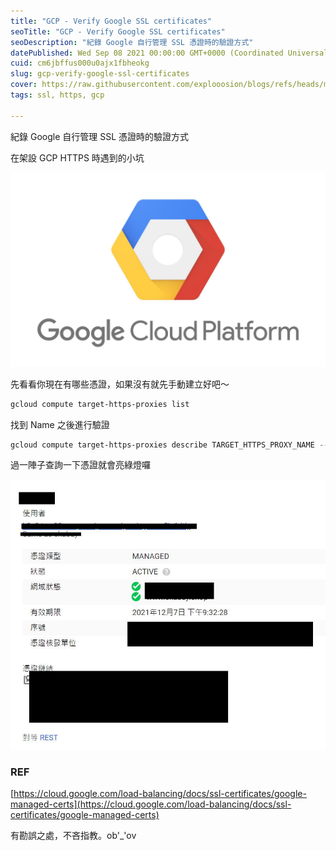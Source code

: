 ```yaml
---
title: "GCP - Verify Google SSL certificates"
seoTitle: "GCP - Verify Google SSL certificates"
seoDescription: "紀錄 Google 自行管理 SSL 憑證時的驗證方式"
datePublished: Wed Sep 08 2021 00:00:00 GMT+0000 (Coordinated Universal Time)
cuid: cm6jbffus000u0ajx1fbheokg
slug: gcp-verify-google-ssl-certificates
cover: https://raw.githubusercontent.com/explooosion/blogs/refs/heads/main/docs/images/2021-09-08_GCP%20-%20Verify%20Google%20SSL%20certificates/banner/1631111893.png
tags: ssl, https, gcp

---
```


紀錄 Google 自行管理 SSL 憑證時的驗證方式

在架設 GCP HTTPS 時遇到的小坑

[![1631111893.png](https://raw.githubusercontent.com/explooosion/blogs/refs/heads/main/docs/images/2021-09-08_GCP%20-%20Verify%20Google%20SSL%20certificates/1631111893.png)](https://cloud.google.com/load-balancing/docs/ssl-certificates/google-managed-certs?authuser=1#console)

先看看你現在有哪些憑證，如果沒有就先手動建立好吧～

```powershell
gcloud compute target-https-proxies list
```

找到 Name 之後進行驗證

```powershell
gcloud compute target-https-proxies describe TARGET_HTTPS_PROXY_NAME --global --format="get(sslCertificates)"
```

過一陣子查詢一下憑證就會亮綠燈囉

[![1631112266.png](https://raw.githubusercontent.com/explooosion/blogs/refs/heads/main/docs/images/2021-09-08_GCP%20-%20Verify%20Google%20SSL%20certificates/1631112266.png)](https://dotblogsfile.blob.core.windows.net/user/robby/8a70c8f8-cce8-4e9d-bf58-99f3c61863aa/1631112266.png)

### REF

[https://cloud.google.com/load-balancing/docs/ssl-certificates/google-managed-certs](https://cloud.google.com/load-balancing/docs/ssl-certificates/google-managed-certs)

有勘誤之處，不吝指教。ob'\_'ov